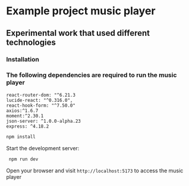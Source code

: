 # Example project music player

## Experimental work that used different technologies

### Installation

### The following dependencies are required to run the music player

``` 
react-router-dom: "^6.21.3
lucide-react: "^0.316.0",
react-hook-form: "^7.50.0"
axios:^1.6.7
moment:^2.30.1
json-server: ^1.0.0-alpha.23
express: ^4.18.2
```

```bash
npm install
```

Start the development server:

```bash
 npm run dev
```

Open your browser and visit ``` http://localhost:5173 ``` to access the music player